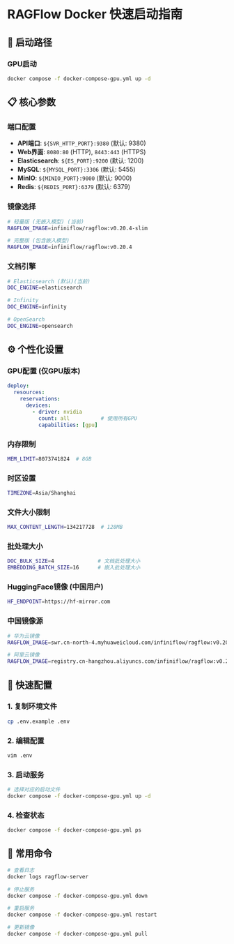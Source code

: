 # RAGFlow Docker 快速启动指南

## 🚀 启动路径


### GPU启动
```bash
docker compose -f docker-compose-gpu.yml up -d
```

## 📋 核心参数

### 端口配置
- **API端口**: `${SVR_HTTP_PORT}:9380` (默认: 9380)
- **Web界面**: `8080:80` (HTTP), `8443:443` (HTTPS)
- **Elasticsearch**: `${ES_PORT}:9200` (默认: 1200)
- **MySQL**: `${MYSQL_PORT}:3306` (默认: 5455)
- **MinIO**: `${MINIO_PORT}:9000` (默认: 9000)
- **Redis**: `${REDIS_PORT}:6379` (默认: 6379)

### 镜像选择
```bash
# 轻量版 (无嵌入模型) (当前)
RAGFLOW_IMAGE=infiniflow/ragflow:v0.20.4-slim

# 完整版 (包含嵌入模型)
RAGFLOW_IMAGE=infiniflow/ragflow:v0.20.4
```

### 文档引擎
```bash
# Elasticsearch (默认)(当前)
DOC_ENGINE=elasticsearch

# Infinity
DOC_ENGINE=infinity

# OpenSearch
DOC_ENGINE=opensearch
```

## ⚙️ 个性化设置

### GPU配置 (仅GPU版本)
```yaml
deploy:
  resources:
    reservations:
      devices:
        - driver: nvidia
          count: all          # 使用所有GPU
          capabilities: [gpu]
```

### 内存限制
```bash
MEM_LIMIT=8073741824  # 8GB
```

### 时区设置
```bash
TIMEZONE=Asia/Shanghai
```

### 文件大小限制
```bash
MAX_CONTENT_LENGTH=134217728  # 128MB
```

### 批处理大小
```bash
DOC_BULK_SIZE=4              # 文档批处理大小
EMBEDDING_BATCH_SIZE=16      # 嵌入批处理大小
```

### HuggingFace镜像 (中国用户)
```bash
HF_ENDPOINT=https://hf-mirror.com
```

### 中国镜像源
```bash
# 华为云镜像
RAGFLOW_IMAGE=swr.cn-north-4.myhuaweicloud.com/infiniflow/ragflow:v0.20.4

# 阿里云镜像
RAGFLOW_IMAGE=registry.cn-hangzhou.aliyuncs.com/infiniflow/ragflow:v0.20.4
```

## 🔧 快速配置

### 1. 复制环境文件
```bash
cp .env.example .env
```

### 2. 编辑配置
```bash
vim .env
```

### 3. 启动服务
```bash
# 选择对应的启动文件
docker compose -f docker-compose-gpu.yml up -d
```

### 4. 检查状态
```bash
docker compose -f docker-compose-gpu.yml ps
```

## 📝 常用命令

```bash
# 查看日志
docker logs ragflow-server

# 停止服务
docker compose -f docker-compose-gpu.yml down

# 重启服务
docker compose -f docker-compose-gpu.yml restart

# 更新镜像
docker compose -f docker-compose-gpu.yml pull
```
